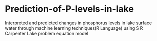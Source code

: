 # Prediction-of-P-levels-in-lake
Interpreted and predicted changes in phosphorus levels in lake surface water through machine learning techniques(R Language) using S R Carpenter Lake problem equation model
